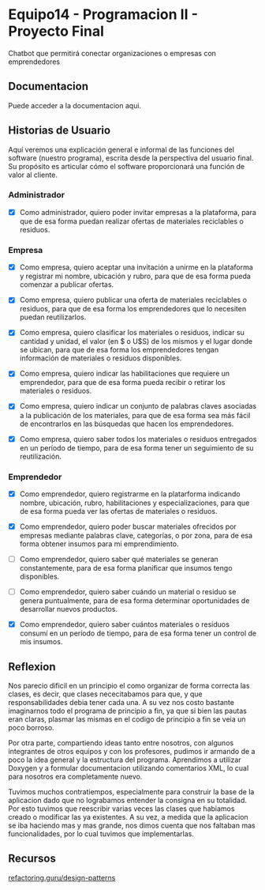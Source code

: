 # Equipo14 - Programacion II - Proyecto Final
Chatbot que permitirá conectar organizaciones o empresas con emprendedores

## Documentacion
Puede acceder a la documentacion aqui.

## Historias de Usuario
Aquí veremos una explicación general e informal de las funciones del software (nuestro programa), escrita desde la perspectiva del usuario final. Su propósito es articular cómo el software proporcionará una función de valor al cliente.

### Administrador
- [X] Como administrador, quiero poder invitar empresas a la plataforma, para que de esa forma puedan realizar ofertas de materiales reciclables o residuos.

### Empresa
- [X] Como empresa, quiero aceptar una invitación a unirme en la plataforma y registrar mi nombre, ubicación y rubro, para que de esa forma pueda comenzar a publicar ofertas.

- [X] Como empresa, quiero publicar una oferta de materiales reciclables o residuos, para que de esa forma los emprendedores que lo necesiten puedan reutilizarlos.

- [X] Como empresa, quiero clasificar los materiales o residuos, indicar su cantidad y unidad, el valor (en $ o U$S) de los mismos y el lugar donde se ubican, para que de esa forma los emprendedores tengan información de materiales o residuos disponibles.

- [X] Como empresa, quiero indicar las habilitaciones que requiere un emprendedor, para que de esa forma pueda recibir o retirar los materiales o residuos.

- [X] Como empresa, quiero indicar un conjunto de palabras claves asociadas a la publicación de los materiales, para que de esa forma sea más fácil de encontrarlos en las búsquedas que hacen los emprendedores.

- [X] Como empresa, quiero saber todos los materiales o residuos entregados en un período de tiempo, para de esa forma tener un seguimiento de su reutilización.

### Emprendedor
- [X] Como emprendedor, quiero registrarme en la platarforma indicando nombre, ubicación, rubro, habilitaciones y especializaciones, para que de esa forma pueda ver las ofertas de materiales o residuos.

- [X] Como emprendedor, quiero poder buscar materiales ofrecidos por empresas mediante palabras clave, categorías, o por zona, para de esa forma obtener insumos para mi emprendimiento.

- [ ] Como emprendedor, quiero saber qué materiales se generan constantemente, para de esa forma planificar que insumos tengo disponibles.

- [ ] Como emprendedor, quiero saber cuándo un material o residuo se genera puntualmente, para de esa forma determinar oportunidades de desarrollar nuevos productos.

- [X] Como emprendedor, quiero saber cuántos materiales o residuos consumí en un período de tiempo, para de esa forma tener un control de mis insumos.

## Reflexion
Nos parecio dificil en un principio el como organizar de forma correcta las clases, es decir, que clases nececitabamos para que, y que responsabilidades debia tener cada una.
A su vez nos costo bastante imaginarnos todo el programa de principio a fin, ya que si bien las pautas eran claras, plasmar las mismas en el codigo de principio a fin se veia un poco borroso.

Por otra parte, compartiendo ideas tanto entre nosotros, con algunos integrantes de otros equipos y con los profesores, pudimos ir armando de a poco la idea general y la estructura del programa.
Aprendimos a utilizar Doxygen y a formular documentacion utilizando comentarios XML, lo cual para nosotros era completamente nuevo.

Tuvimos muchos contratiempos, especialmente para construir la base de la aplicacion dado que no lograbamos entender la consigna en su totalidad. Por esto tuvimos que reescribir varias veces las clases que habiamos creado o modificar las ya existentes. A su vez, a medida que la aplicacion se iba haciendo mas y mas grande, nos dimos cuenta que nos faltaban mas funcionalidades, por lo cual tuvimos que implementarlas.

## Recursos
[refactoring.guru/design-patterns](https://refactoring.guru/design-patterns)